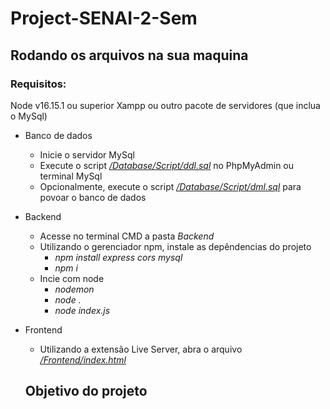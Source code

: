 # Project-SENAI-2-Sem
## Rodando os arquivos na sua maquina

### Requisitos:
Node v16.15.1 ou superior
Xampp ou outro pacote de servidores (que inclua o MySql)

- Banco de dados
    - Inicie o servidor MySql
    - Execute o script [*/Database/Script/ddl.sql*](https://github.com/Lugian/Project-SENAI-2-Sem/blob/main/Database/Script/ddl.sql) no PhpMyAdmin ou terminal MySql
    - Opcionalmente, execute o script [*/Database/Script/dml.sql*](https://github.com/Lugian/Project-SENAI-2-Sem/blob/main/Database/Script/dml.sql) para povoar o banco de dados
 - Backend 
    - Acesse no terminal CMD a pasta *Backend*
    - Utilizando o gerenciador npm, instale as depêndencias do projeto
      - *npm install express cors mysql*
      - *npm i*
    - Incie com node 
      - *nodemon*
      - *node .*
      - *node index.js*
- Frontend
  - Utilizando a extensão Live Server, abra o arquivo [*/Frontend/index.html*](https://github.com/Lugian/Project-SENAI-2-Sem/blob/main/Frontend/index.html)
  
  ## Objetivo do projeto
